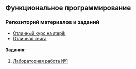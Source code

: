 ## Функциональное программирование

### Репозиторий материалов и заданий

* [Отличный курс на stepik](https://stepik.org/course/75/promo)
* [Отличная книга](https://anton-k.github.io/ru-haskell-book/book/toc.html)

#### Задания:

1. [Лабораторная работа №1](/task/lab1)
